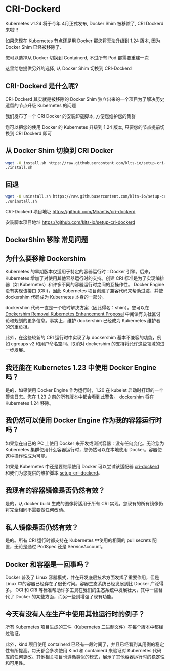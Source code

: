 # CRI-Dockerd

Kubernetes v1.24 将于今年 4月正式发布,  Docker Shim 被移除了, CRI Dockerd 来啦!!!

如果您现在 Kubernetes 节点还是用 Docker 那您将无法升级到 1.24 版本, 因为 Docker Shim 已经被移除了.

您可以选择从 Docker 切换到 Containerd, 不过所有 Pod 都需要重建一次

这里给您提供另外的选择, 从 Docker Shim 切换到 CRI-Dockerd

## CRI-Dockerd 是什么呢?

CRI-Dockerd 其实就是被移除的 Docker Shim 独立出来的一个项目为了解决历史遗留的节点升级 Kubernetes 的问题

我们发布了一个 CRI Docker 的安装卸载脚本, 方便您维护您的集群

您可以把您的使用 Docker 的 Kubernetes 升级到 1.24 版本, 只要您的节点提前切换到 CRI Dockerd 即可

## 从 Docker Shim 切换到 CRI Docker
``` bash
wget -O install.sh https://raw.githubusercontent.com/klts-io/setup-cri-dockerd/main/install.sh
./install.sh
```

## 回退
``` bash
wget -O uninstall.sh https://raw.githubusercontent.com/klts-io/setup-cri-dockerd/main/uninstall.sh
./uninstall.sh
```

CRI-Dockerd 项目地址 https://github.com/Mirantis/cri-dockerd

安装脚本项目地址 https://github.com/klts-io/setup-cri-dockerd


## DockerShim 移除 常见问题

## 为什么要移除 Dockershim
Kubernetes 的早期版本仅适用于特定的容器运行时：Docker 引擎。后来，Kubernetes 增加了对使用其他容器运行时的支持。创建 CRI 标准是为了实现编排器（如 Kubernetes）和许多不同的容器运行时之间的互操作性。 Docker Engine 没有实现该接口 (CRI)，因此 Kubernetes 项目创建了兼容代码来帮助过渡，并使 dockershim 代码成为 Kubernetes 本身的一部分。

dockershim 代码一直是一个临时解决方案（因此得名：shim）。您可以在 [Dockershim Removal Kubernetes Enhancement Proposal](https://github.com/kubernetes/enhancements/tree/master/keps/sig-node/2221-remove-dockershim) 中阅读有关社区讨论和规划的更多信息。事实上，维护 dockershim 已经成为 Kubernetes 维护者的沉重负担。

此外，在这些较新的 CRI 运行时中实现了与 dockershim 基本不兼容的功能，例如 cgroups v2 和用户命名空间。取消对 dockershim 的支持将允许这些领域的进一步发展。

## 我还能在 Kubernetes 1.23 中使用 Docker Engine 吗？
是的，如果使用 Docker Engine 作为运行时，1.20 在 kubelet 启动时打印的一个警告日志。您在 1.23 之前的所有版本中都会看到此警告。 dockershim 将在 Kubernetes 1.24 移除。

## 我仍然可以使用 Docker Engine 作为我的容器运行时吗？
如果您在自己的 PC 上使用 Docker 来开发或测试容器：没有任何变化。无论您为 Kubernetes 集群使用什么容器运行时，您仍然可以在本地使用 Docker。容器使这种操作性成为可能。

如果是 Kubernetes 中还是要继续使用 Docker 可以尝试该适配器 [cri-dockerd](https://github.com/Mirantis/cri-dockerd) 和我们为您提供的维护脚本 [setup-cri-dockerd](https://github.com/klts-io/setup-cri-dockerd)。 

## 我现有的容器镜像是否仍然有效？
是的，从 docker build 生成的图像将适用于​​所有 CRI 实现。您现有的所有镜像仍将完全相同不需要做任何改动。

## 私人镜像是否仍然有效？
是的。所有 CRI 运行时都支持在 Kubernetes 中使用的相同的 pull secrets 配置，无论是通过 PodSpec 还是 ServiceAccount。

## Docker 和容器是一回事吗？
Docker 普及了 Linux 容器模式，并在开发底层技术方面发挥了重要作用，但是 Linux 中的容器已经存在了很长时间。容器生态系统已经发展到比 Docker 广泛得多。 OCI 和 CRI 等标准帮助许多工具在我们的生态系统中发展壮大，其中一些替代了 Docker 的某些方面，而另一些则增强了现有功能。

## 今天有没有人在生产中使用其他运行时的例子？
所有 Kubernetes 项目生成的工件（Kubernetes 二进制文件）在每个版本中都经过验证。

此外，kind 项目使用 containerd 已经有一段时间了，并且已经看到其用例的稳定性有所提高。每天都会多次使用 Kind 和 containerd 来验证对 Kubernetes 代码库的任何更改。其他相关项目也遵循类似的模式，展示了其他容器运行时的稳定性和可用性。

